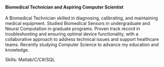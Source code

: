 #### Biomedical Technician and Aspiring Computer Scientist

A Biomedical Technician skilled in diagnosing, calibrating, and maintaining medical equipment. Studied Biomedical Sensors in undergraduate and Neural Computation in graduate programs. Proven track record in troubleshooting and ensuring optimal device functionality, with a collaborative approach to address technical issues and support healthcare teams. Recently studying Computer Science to advance my education and knowledge.

Skills: Matlab/C/C#/SQL






